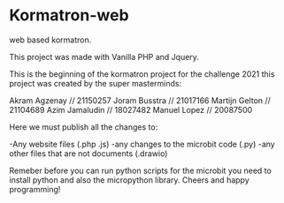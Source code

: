 # Kormatron-web
web based kormatron.

This project was made with Vanilla PHP and Jquery.

This is the beginning of the kormatron project for the challenge 2021 this project was created by the super masterminds:

Akram Agzenay // 21150257
Joram Busstra // 21017166
Martijn Gelton // 21104689
Azim Jamaludin // 18027482
Manuel Lopez // 20087500

Here we must publish all the changes to:

-Any website files (.php .js) -any changes to the microbit code (.py) -any other files that are not documents (.drawio)

Remeber before you can run python scripts for the microbit you need to install python and also the micropython library.
Cheers and happy programming!

